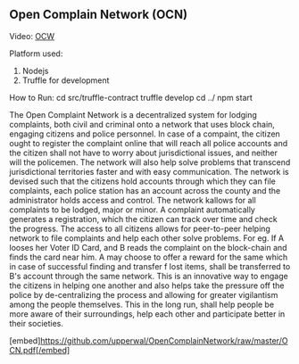 ## Open Complain Network (OCN)

Video: [OCW](https://docs.google.com/document/d/1BOIu1j_IFYoTuDAJewNcPpgydstYqTqlAjQttljs6fI/edit?usp=sharing)


Platform used:
1. Nodejs
2. Truffle for development

How to Run:
cd src/truffle-contract
truffle develop
cd ../
npm start

The Open Complaint Network is a decentralized system for lodging complaints, both civil and criminal onto a network that uses block chain, engaging citizens and police personnel. In case of a compaint, the citizen ought to register the complaint online that will reach all police accounts and the citizen shall not have to worry about jurisdictional issues, and neither will the policemen. The network will also help solve problems that transcend jurisdictional territories faster and with easy communication. The network is devised such that the citizens hold accounts through which they can file complaints, each police station has an account across the county and the administrator holds access and control. The network kallows for all complaints to be lodged, major or minor. A complaint automatically generates a registration, which the citizen can track over time and check the progress. 
The access to all citizens allows for peer-to-peer helping network to file complaints and help each other solve problems. For eg. If A looses her Voter ID Card, and B reads the complaint on the block-chain and finds the card near him. A may choose to offer a reward for the same which in case of successful finding and transfer f lost items, shall be transferred to B's account through the same network. This is an innovative way to engage the citizens in helping one another and also helps take the pressure off the police by de-centralizing the process and allowing for greater vigilantism among the people themselves. This in the long run, shall help people be more aware of their surroundings, help each other and participate better in their societies. 

[embed]https://github.com/upperwal/OpenComplainNetwork/raw/master/OCN.pdf[/embed]